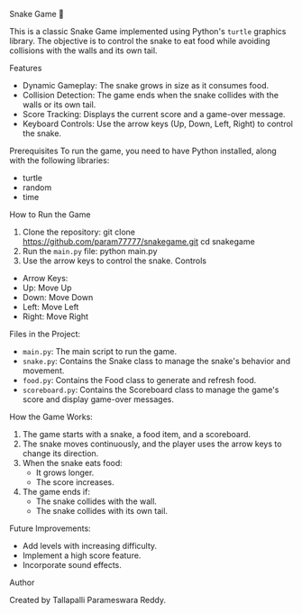 Snake Game 🐍

This is a classic Snake Game implemented using Python's `turtle` graphics library. The objective is to control the snake to eat food while avoiding collisions with the walls and its own tail.

Features
- Dynamic Gameplay: The snake grows in size as it consumes food.
- Collision Detection: The game ends when the snake collides with the walls or its own tail.
- Score Tracking: Displays the current score and a game-over message.
- Keyboard Controls: Use the arrow keys (Up, Down, Left, Right) to control the snake.

Prerequisites
To run the game, you need to have Python installed, along with the following libraries:
- turtle
- random
- time

How to Run the Game
1. Clone the repository:
   git clone https://github.com/param77777/snakegame.git
   cd snakegame
2. Run the `main.py` file:
   python main.py
3. Use the arrow keys to control the snake.
Controls
  - Arrow Keys:
  - Up: Move Up
  - Down: Move Down
  - Left: Move Left
  - Right: Move Right

Files in the Project:
- `main.py`: The main script to run the game.
- `snake.py`: Contains the Snake class to manage the snake's behavior and movement.
- `food.py`: Contains the Food class to generate and refresh food.
- `scoreboard.py`: Contains the Scoreboard class to manage the game's score and display game-over messages.

How the Game Works:
1. The game starts with a snake, a food item, and a scoreboard.
2. The snake moves continuously, and the player uses the arrow keys to change its direction.
3. When the snake eats food:
   - It grows longer.
   - The score increases.
4. The game ends if:
   - The snake collides with the wall.
   - The snake collides with its own tail.

Future Improvements:
- Add levels with increasing difficulty.
- Implement a high score feature.
- Incorporate sound effects.

Author

Created by Tallapalli Parameswara Reddy.

